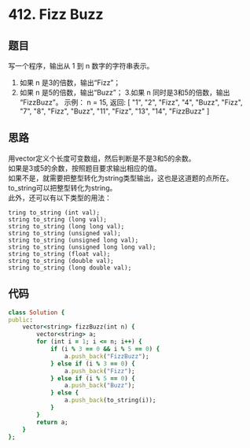 # 412. Fizz Buzz
## 题目
写一个程序，输出从 1 到 n 数字的字符串表示。
1. 如果 n 是3的倍数，输出“Fizz”；
2. 如果 n 是5的倍数，输出“Buzz”；
3.如果 n 同时是3和5的倍数，输出 “FizzBuzz”。
示例：
n = 15,
返回:
[
    "1",
    "2",
    "Fizz",
    "4",
    "Buzz",
    "Fizz",
    "7",
    "8",
    "Fizz",
    "Buzz",
    "11",
    "Fizz",
    "13",
    "14",
    "FizzBuzz"
]
## 思路
用vector定义个长度可变数组，然后判断是不是3和5的余数。  
如果是3或5的余数，按照题目要求输出相应的值。   
如果不是，就需要把整型转化为string类型输出，这也是这道题的点所在。
to_string可以把整型转化为string。  
此外，还可以有以下类型的用法：
```
tring to_string (int val);
string to_string (long val);
string to_string (long long val);
string to_string (unsigned val);
string to_string (unsigned long val);
string to_string (unsigned long long val);
string to_string (float val);
string to_string (double val);
string to_string (long double val);
```
## 代码
```ruby
class Solution {
public:
    vector<string> fizzBuzz(int n) {
        vector<string> a;
        for (int i = 1; i <= n; i++) {
            if (i % 3 == 0 && i % 5 == 0) {
                a.push_back("FizzBuzz");
            } else if (i % 3 == 0) {
                a.push_back("Fizz");
            } else if (i % 5 == 0) {
                a.push_back("Buzz");
            } else {
                a.push_back(to_string(i));
            }
        }
        return a;
    }
};
```
